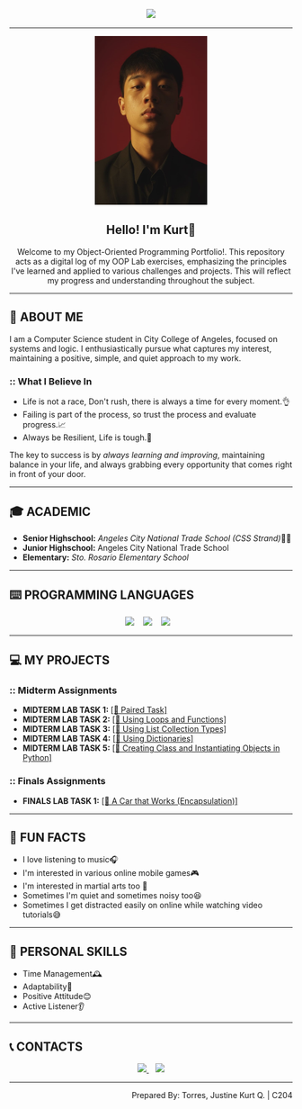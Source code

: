 <p align="center">
    <img src="https://capsule-render.vercel.app/api?type=waving&height=200&text=Torres%20Justine%20Kurt&fontAlign=50&fontSize=70&fontColor=00FFFF&desc=OOP%20PORTFOLIO%20&descAlign=50&descAlignY=65&descSize=20&animation=fadeIn&color=000033,4B0082,191970&textBg=false&reversal=false"/>
</p>

---

<p align="center">
    <img src="assets/IMG.jpg"
        alt="Profile picture"
        width="200"
        height="300"
        style="border-radius:10%/>
</p>

<h1 align="center"></h1>

<h2 align="center">
    <strong>Hello! I'm Kurt👋</strong>
</h2>

<p align="center">
Welcome to my Object-Oriented Programming Portfolio!. This repository acts as a digital log of my OOP Lab exercises, emphasizing the principles I've learned and applied to various challenges and projects.
This will reflect my progress and understanding throughout the subject.
</p>

---

## 💾 ABOUT ME

<p>
I am a Computer Science student in City College of Angeles, focused on systems and logic. I enthusiastically pursue what captures my interest, maintaining a positive, simple, and quiet approach to my work.
</p>

<h3> :: What I Believe In </h3>
<ul>
    <li>Life is not a race, Don't rush, there is always a time for every moment.👌</li>
    <li>Failing is part of the process, so trust the process and evaluate progress.📈</li>
    <li>Always be Resilient, Life is tough.💪</li>
</ul>

<p>
The key to success is by <em>always learning and improving</em>, maintaining balance in your life, and always grabbing every opportunity that comes right in front of your door.
</p>

---

## 🎓 ACADEMIC
<ul>
    <li><strong>Senior Highschool:</strong> <em>Angeles City National Trade School (CSS Strand)</em>👨‍💻</li>
    <li><strong>Junior Highschool:</strong> <em">Angeles City National Trade School</em></li>
    <li><strong>Elementary:</strong> <em>Sto. Rosario Elementary School</em></li>
</ul>

---
 
## ⌨️ PROGRAMMING LANGUAGES 
<p align="center">
<img src="https://img.shields.io/badge/Python-3776AB?style=for-the-badge&logo=python&logoColor=white&color=4B0082" height="50"/> 
&nbsp;&nbsp;
<img src="https://img.shields.io/badge/C-00599C?style=for-the-badge&logo=c&logoColor=white&color=191970" height="50"/> 
&nbsp;&nbsp;
<img src="https://img.shields.io/badge/java-007396?style=for-the-badge&logo=java&logoColor=white&color=00FFFF" height="50"/> 
&nbsp;&nbsp;
</p>

---

## 💻 MY PROJECTS 

<h3>:: Midterm Assignments</h3>
<ul>
    <li><strong>MIDTERM LAB TASK 1:</strong> <a href="https://github.com/Justine-Kurt-Torres/7OOP-Lab-Task/blob/main/assets/MidtermLabTask1.pdf">[📂 Paired Task]</a></li>
    <li><strong>MIDTERM LAB TASK 2:</strong> <a href="https://github.com/Justine-Kurt-Torres/7OOP-Lab-Task/blob/main/assets/MidtermLabTask2.pdf">[📂 Using Loops and Functions]</a></li>
    <li><strong>MIDTERM LAB TASK 3:</strong> <a href="https://github.com/Justine-Kurt-Torres/7OOP-Lab-Task/blob/main/assets/MidtermLabTask3.pdf">[📂 Using List Collection Types]</a></li>
    <li><strong>MIDTERM LAB TASK 4:</strong> <a href="https://github.com/Justine-Kurt-Torres/7OOP-Lab-Task/blob/main/assets/MidtermLabTask4.pdf">[📂 Using Dictionaries]</a></li>
    <li><strong>MIDTERM LAB TASK 5:</strong> <a href="https://github.com/Justine-Kurt-Torres/7OOP-Lab-Task/blob/main/assets/MidtermLabTask5.pdf">[📂 Creating Class and Instantiating Objects in Python]</a></li>
</ul>

<h3>:: Finals Assignments</h3>
<ul>
    <li><strong>FINALS LAB TASK 1:</strong> <a href="https://github.com/Justine-Kurt-Torres/7OOP-Lab-Task/blob/main/assets/FinalsLabTask1.pdf">[📂 A Car that Works (Encapsulation)]</a></li>
</ul>

---

## 🤩 FUN FACTS

<ul>
    <li>I love listening to music🎧</li>
    <li>I'm interested in various online mobile games🎮</li>
    <li>I'm interested in martial arts too 💪</li>
    <li>Sometimes I'm quiet and sometimes noisy too😆</li>
    <li>Sometimes I get distracted easily on online while watching video tutorials😅</li>
</ul>

---

## 📌 PERSONAL SKILLS
<ul>
    <li> Time Management🕰️ </li>  
    <li> Adaptability🔄  </li>
    <li> Positive Attitude😊 </li> 
    <li> Active Listener👂  </li>
</ul>

---

## 📞 CONTACTS

<p align="center">
    <a href="mailto:jtorres24-0064@cca.edu.ph" target="_blank">
        <img src="https://img.shields.io/badge/Email-D14836?style=for-the-badge&logo=gmail&logoColor=white&color=4B0082" height="40"/>
    </a>
    &nbsp;&nbsp;
    <a href="https://www.facebook.com/torresjustine.kurt" target="_blank">
        <img src="https://img.shields.io/badge/Facebook-1877F2?style=for-the-badge&logo=facebook&logoColor=white&color=191970" height="40"/>
    </a>
</p>

---

<p align="right">
    Prepared By: Torres, Justine Kurt Q. | C204
</p>


